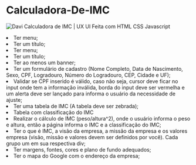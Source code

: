 # Calculadora-De-IMC

![Davi](https://user-images.githubusercontent.com/87334467/166715667-608bfdbd-6052-4f93-b963-17380d90adb5.gif)
Calculadora de IMC | UX UI Feita com HTML CSS Javascript
<li>Ter menu;</li>
<li>Ter um título;</li>
<li>Ter menu;</li>
<li>Ter um título;</li>
<li>Ter ao menos um banner;</li>
<li>Ter um formulário de cadastro (Nome Completo, Data de Nascimento, Sexo, CPF, Logradouro, Número do Logradouro, CEP, Cidade e UF);</li>
<li>Validar se CPF inserido é válido, caso não seja, cursor deve ficar no input onde tem a informação inválida, borda do input deve ser vermelha e um alerta deve ser lançado para informa o usuário da necessidade de ajuste;</li>
<li>Ter uma tabela de IMC (A tabela deve ser zebrada);</li>
<li>Tabela com classificação do IMC</li>
<li>Realizar o cálculo de IMC (peso/altura^2), onde o usuário informa o peso e altura, então a página informa o IMC e a classificação do IMC;</li>
<li>Ter o que é IMC, a visão da empresa, a missão da empresa e os valores empresa (visão, missão e valores devem ser definidos por você). Cada grupo um em sua respectiva div;</li>
<li>Ter margens, fontes, cores e plano de fundo adequados;</li>
<li>Ter o mapa do Google com o endereço da empresa;</li>

